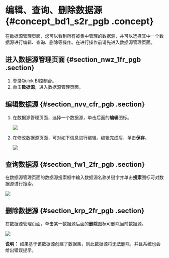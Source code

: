 # 编辑、查询、删除数据源 {#concept_bd1_s2r_pgb .concept}

在数据源管理页面，您可以看到所有被集中管理的数据源，并可以选择其中一个数据源进行编辑、查询、删除等操作。在进行操作前请先进入数据源管理页面。

## 进入数据源管理页面 {#section_nwz_1fr_pgb .section}

1.  登录Quick BI控制台。
2.  单击**数据源**，进入数据源管理页面。

## 编辑数据源 {#section_nvv_cfr_pgb .section}

1.  在数据源管理页面，选择一个数据源，单击后面的**编辑**图标。

    ![](http://static-aliyun-doc.oss-cn-hangzhou.aliyuncs.com/assets/img/9087/155358248737828_zh-CN.png)

2.  在修改数据源页面，可对如下信息进行编辑。编辑完成后，单击**保存**。

    ![](http://static-aliyun-doc.oss-cn-hangzhou.aliyuncs.com/assets/img/9087/155358248737837_zh-CN.png)


## 查询数据源 {#section_fw1_2fr_pgb .section}

在数据源管理页面的数据源搜索框中输入数据源名称关键字并单击**搜索**图标可对数据源进行搜索。

![](http://static-aliyun-doc.oss-cn-hangzhou.aliyuncs.com/assets/img/90150/155358248736305_zh-CN.png)

## 删除数据源 {#section_krp_2fr_pgb .section}

在数据源管理页面，单击某一数据源后面的**删除**图标可删除当前数据源。

![](http://static-aliyun-doc.oss-cn-hangzhou.aliyuncs.com/assets/img/9088/155358248737840_zh-CN.png)

**说明：** 如果基于该数据源创建了数据集，则此数据源将无法删除，并且系统也会给出错误提示。

